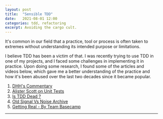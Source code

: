 ```yaml
---
layout: post
title:  "Sensible TDD"
date:   2021-08-01 12:00
categories: tdd, refactoring
excerpt: Avoiding the cargo cult.
---
```

It's common in our field that a practice, tool or process is often taken to extremes without understanding its intended purpose or limitations. 

I believe TDD has been a victim of that. I was recently trying to use TDD in one of my projects, and I faced some challenges in implementing it in practice. Upon doing some research, I found some of the articles and videos below, which gave me a better understanding of the practice and how it's been abused over the last two decades since it became popular.

1. [DHH's Commentary](https://dhh.dk/2014/tdd-is-dead-long-live-testing.html)
2. [Alister Scott on Unit Tests](https://alisterbscott.com/posts/)
3. [Is TDD Dead ?](https://www.youtube.com/playlist?list=PLfd19c0E3RIuBvFXx1WWgJHwgt2r3cZmT)
4. [Old Signal Vs Noise Archive](https://archive.signalvnoise.com/)
5. [Getting Real - By Team Basecamp](https://basecamp.com/books/getting-real)

---